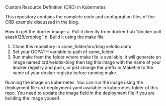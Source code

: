 Custom Resource Definition (CRD) in Kubernetes

This repository contains the complete code and configuration files of the CRD example discussed 
in the blog.

How to get the docker image:
a. Pull it directly from docker hub "docker pull akash125/crdblog"
b. Build it using the make file
  1. Clone this repository in some_folder/src/blog.velotio.com/
  2. Set your GOPATH variable to path of some_folder
  3. Run make from the folder where make file is available, it will generate an image named crd/velotio-blog then tag this image with the name of your docker registry and push, or just change the prefix in Makefile to the name of your docker registry before running make.

Running the image on kubernetes:
You can run the image using the deployment file crd-deployment.yaml available in kubernetes folder of this repo. You need to update the image field in the deployment file if you are building the image youself.
